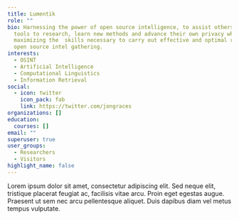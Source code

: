 ```yaml
---
title: Lumentik
role: ""
bio: Harnessing the power of open source intelligence, to assist others with the
  tools to research, learn new methods and advance their own privacy while
  maximizing the  skills necessary to carry out effective and optimal recon and
  open source intel gathering.
interests:
  - OSINT
  - Artificial Intelligence
  - Computational Linguistics
  - Information Retrieval
social:
  - icon: twitter
    icon_pack: fab
    link: https://twitter.com/jongraces
organizations: []
education:
  courses: []
email: ""
superuser: true
user_groups:
  - Researchers
  - Visitors
highlight_name: false
---
```



Lorem ipsum dolor sit amet, consectetur adipiscing elit. Sed neque elit, tristique placerat feugiat ac, facilisis vitae arcu. Proin eget egestas augue. Praesent ut sem nec arcu pellentesque aliquet. Duis dapibus diam vel metus tempus vulputate.
